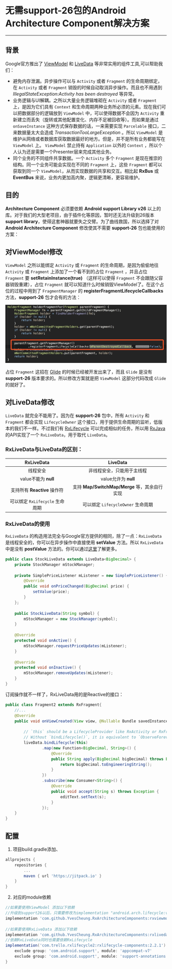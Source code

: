 # 无需support-26包的Android Architecture Component解决方案

---

## 背景

Google官方推出了 [ViewModel][1] 和 [LiveData][2] 等非常实用的组件工具,可以帮助我们：

* 避免内存泄漏。异步操作可以与 ``Activity`` 或者 ``Fragment`` 的生命周期绑定，在 ``Activity`` 或者 ``Fragment`` 销毁的时候自动取消异步操作。而且也不用遇到 *IllegalStateException:Activity has been destroyed* 等异常。
* 业务逻辑与UI解耦。之所以大量业务逻辑堆砌在 ``Activity`` 或者 ``Fragment`` 上，是因为它们具有 ``Context`` 和生命周期两种业务所必须的元素。现在我们可以把数据部分的逻辑放到 ``ViewModel`` 中，可以使得数据不会因为 ``Activity`` 重新建立而丢失（旋转或其他配置变化、内存不足被回收等）。而如果是通过 ``onSaveInstance`` 这种方式保存数据的话，一来需要实现 ``Parcelable`` 接口，二来数据量太大会造成 *TransactionTooLargeException* 。所以 ``ViewModel`` 是维护从网络或者数据库获取数据最好的地方。但是，并不是所有业务都能写在 ``ViewModel`` 上。 ``ViewModel`` 禁止持有 ``Application`` 以外的 ``Context`` ，所以个人认为还是需要一个Presenter层来完成其他业务。
* 同个业务的不同组件共享数据。一个 ``Activity`` 多个 ``Fragment`` 是现在推崇的结构。同一个业务可能会实现在不同的 ``Fragment`` 上，这些 ``Fragment`` 都可以获取到同一个 ``ViewModel``，从而实现数据的共享和交互。相比起 **RxBus** 或 **EventBus** 来说，业务内更加高内聚，逻辑更清晰，更容易维护。

## 目的

**Architecture Component** 必须要依赖 **Android support Library v26** 以上的库。对于我们的大型老项目，由于插件化等原因，暂时还无法升级到26版本 **support library**，使得这套神器就要失之交臂。为了曲线救国，所以选择了对 **Android Architecture Component** 修改使其不需要 **support-26** 包也能使用的方案：

## 对ViewModel修改

``ViewModel`` 之所以能绑定 ``Activity`` 或 ``Fragment`` 的生命周期，是因为偷偷地往 ``Activity`` 或 ``Fragment`` 上添加了一个看不到的占位 ``Fragment`` ，并且占位 ``Fragment`` 要 **setRetainInstance(true)** （这样可以使得 ``Fragment`` 不会跟随父容器销毁重建），占位 ``Fragment`` 就可以知道什么时候销毁ViewModel了。在这个占位的过程中用到了 ``FragmentManager`` 的 **registerFragmentLifecycleCallbacks** 方法，**support-26** 包才会有的方法：

![ViewModelNeedSupport26][3]

占位 ``Fragment`` 这招在 [Glide][4] 的时候已经被开发出来了，而且 ``Glide`` 是没有 **support-26** 版本要求的。所以修改方案就是把 ``ViewModel`` 这部分代码改成 ``Glide`` 的就好了。

## 对LiveData修改

``LiveData`` 就完全不能用了。因为在 **support-26** 包中，所有 ``Activity`` 和 ``Fragment`` 都会实现 ``LifecycleOwner`` 这个接口，用于提供生命周期的监听，低版本的我们不一样。不过我们有 [RxLifecycle][5] 可以完成相似的任务，所以用 [RxJava][6] 的API实现了一个 ``RxLiveData``，用于取代 ``LiveData``。

### RxLiveData与LiveData的区别：
|RxLiveData|LiveData
|:---:|:---:|
|线程安全|非线程安全，只能用于主线程|
|value不能为 **null** |value允许为 **null** |
|支持所有 **Reactive** 操作符|支持 **Map/SwitchMap/Merge** 等，其余自行实现|
|可以绑定 ``RxLifecycle`` 生命周期|可以绑定 ``LifecycleOwner`` 生命周期|

### RxLiveData的使用

``RxLiveData`` 的构造用法完全与Google官方提供的相同，除了一点：``RxLiveData`` 是线程安全的，你可以在异步操作中直接使用 **setValue** 方法。所以 ``RxLiveData`` 中是没有 **postValue** 方法的。你可以通过[这里][2]了解更多。

```Java
public class StockLiveData extends LiveData<BigDecimal> {
    private StockManager mStockManager;

    private SimplePriceListener mListener = new SimplePriceListener() {
        @Override
        public void onPriceChanged(BigDecimal price) {
            setValue(price);
        }
    };

    public StockLiveData(String symbol) {
        mStockManager = new StockManager(symbol);
    }

    @Override
    protected void onActive() {
        mStockManager.requestPriceUpdates(mListener);
    }

    @Override
    protected void onInactive() {
        mStockManager.removeUpdates(mListener);
    }
}
```

订阅操作就不一样了，RxLiveData用的是Reactive的接口：
```Java
public class Fragment2 extends RxFragment{
    //...
    @Override
    public void onViewCreated(View view, @Nullable Bundle savedInstanceState) {
    
        // `this` should be a LifecycleProvider like RxActivity or RxFragment
        // Without `bindLifecycle()`, it is equivalent to `ObserveForever`
        liveData.bindLifecycle(this)
                .map(new Function<BigDecimal, String>() {
                    @Override
                    public String apply(BigDecimal bigDecimal) throws Exception {
                        return bigDecimal.toEngineeringString();
                    }
                })
                .subscribe(new Consumer<String>() {
                    @Override
                    public void accept(String s) throws Exception {
                        editText.setText(s);
                    }
                });
    }
}
```

## 配置
1. 项目build.gradle添加、
```groovy
allprojects {
	repositories {
		...
		maven { url 'https://jitpack.io' }
	}
}
```

2. 对应的module依赖
```groovy
//如果要使用ViewModel 添加以下依赖
//升级到support26以后，只需要修改为implementation "android.arch.lifecycle:viewmodel:1.1.0"即可，代码不需要修改。
implementation 'com.github.YvesCheung.RxArchitectureComponents:rxviewmodel:v1.0'

//如果要使用RxLiveData 添加以下依赖
implementation 'com.github.YvesCheung.RxArchitectureComponents:rxlivedata:v1.0'
//依赖RxLiveData同时也需要依赖RxLifecycle
implementation('com.trello.rxlifecycle2:rxlifecycle-components:2.2.1') {
    exclude group: 'com.android.support', module: 'appcompat-v7'
    exclude group: 'com.android.support', module: 'support-annotations'
}
```

  [1]: https://developer.android.com/topic/libraries/architecture/viewmodel.html
  [2]: https://developer.android.com/topic/libraries/architecture/livedata.html
  [3]: https://raw.githubusercontent.com/YvesCheung/RxArchitectureComponents/master/ViewModelSupport26.jpg
  [4]: https://github.com/bumptech/glide
  [5]: https://github.com/trello/RxLifecycle
  [6]: https://github.com/ReactiveX/RxJava
